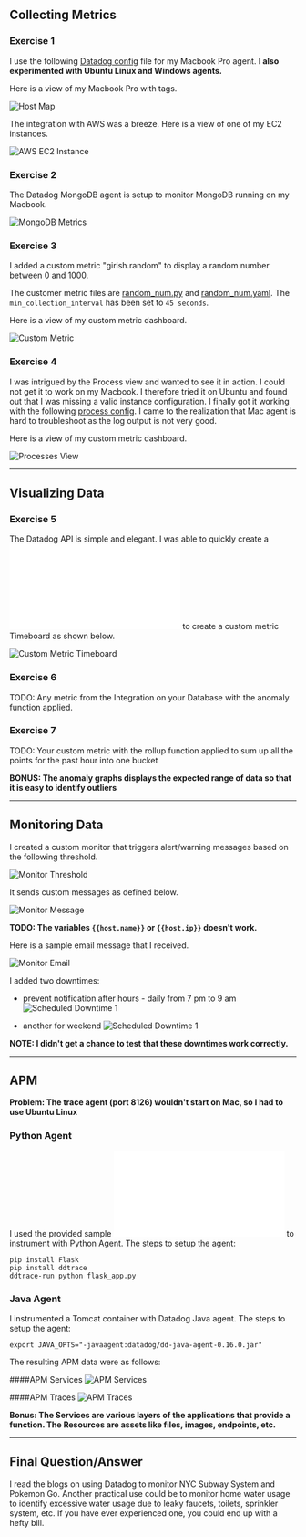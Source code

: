

## Collecting Metrics


### Exercise 1 

I use the following [Datadog config](./opt/datadog-agent/etc/datadog.yaml) file for my Macbook Pro agent. **I also experimented with Ubuntu Linux and Windows agents.** 

Here is a view of my Macbook Pro with tags.

![Host Map](./images/host_map.jpeg)


The integration with AWS was a breeze. Here is a view of one of my EC2 instances.

![AWS EC2 Instance](./images/aws_ec2_metrics.jpeg)


### Exercise 2

The Datadog MongoDB agent is setup to monitor MongoDB running on my Macbook.

![MongoDB Metrics](./images/mongo_metrics.jpeg)



### Exercise 3

I added a custom metric "girish.random" to display a random number between 0 and 1000.

 The customer metric files are [random_num.py](./opt/datadog-agent/etc/checks.d/random_num.py) and [random_num.yaml](./opt/datadog-agent/etc/conf.d/random_num.yaml). The `min_collection_interval` has been set to `45 seconds`.

Here is a view of my custom metric dashboard. 

![Custom Metric](./images/custom_metric.jpeg)


### Exercise 4

I was intrigued by the Process view and wanted to see it in action. I could not get it to work on my Macbook. I therefore tried it on Ubuntu and found out that I was missing a valid instance configuration. I finally got it working with the following [process config](./opt/datadog-agent/etc/conf.d/process.yaml). I came to the realization that  Mac agent is hard to troubleshoot as the log output is not very good. 

Here is a view of my custom metric dashboard. 

![Processes View](./images/processes_view.jpeg)


---

## Visualizing Data


### Exercise 5

The Datadog API is simple and elegant. I was able to quickly create a ![python script](./scripts/create_timeboard.py) to create a custom metric Timeboard as shown below.

![Custom Metric Timeboard](./images/custom_metric_timeboard.jpeg)


### Exercise 6
TODO: Any metric from the Integration on your Database with the anomaly function applied.


### Exercise 7
TODO: Your custom metric with the rollup function applied to sum up all the points for the past hour into one bucket 



**BONUS: The anomaly graphs displays the expected range of data so that it is easy to identify outliers**



---

## Monitoring Data

I created a custom monitor that triggers alert/warning messages based on the following threshold.

![Monitor Threshold](./images/monitor_threshold.jpeg)

It sends custom messages as defined below.

![Monitor Message](./images/monitor_message.jpeg)

**TODO: The variables `{{host.name}}` or `{{host.ip}}` doesn't work.**

Here is a sample email message that I received.

![Monitor Email](./images/monitor_email_notification.jpeg)


I added two downtimes:

 - prevent notification after hours - daily from 7 pm to 9 am
![Scheduled Downtime 1](./images/monitor_downtime_1.jpeg)

 - another for weekend 
![Scheduled Downtime 1](./images/monitor_downtime_2.jpeg)

**NOTE: I didn't get a chance to test that these downtimes work correctly.**


---

## APM

**Problem: The trace agent (port 8126) wouldn't start on Mac, so I had to use Ubuntu Linux**


### Python Agent

I used the provided sample ![Flask app](./app/flask_app.py) to instrument with Python Agent. The steps to setup the agent:

```
pip install Flask
pip install ddtrace
ddtrace-run python flask_app.py
```

### Java Agent

I instrumented a Tomcat container with Datadog Java agent. The steps to setup the agent:

```
export JAVA_OPTS="-javaagent:datadog/dd-java-agent-0.16.0.jar" 
```

The resulting APM data were as follows:

####APM Services
![APM Services](./images/apm_services.jpeg)

####APM Traces
![APM Traces](./images/apm_traces.jpeg)


**Bonus: The Services are various layers of the applications that provide a function. The Resources are assets like files, images, endpoints, etc.**


---

## Final Question/Answer

I read the blogs on using Datadog to monitor NYC Subway System and Pokemon Go. Another practical use could be to monitor home water usage to identify excessive water usage due to leaky faucets, toilets, sprinkler system, etc. If you have ever experienced one, you could end up with a hefty bill.


